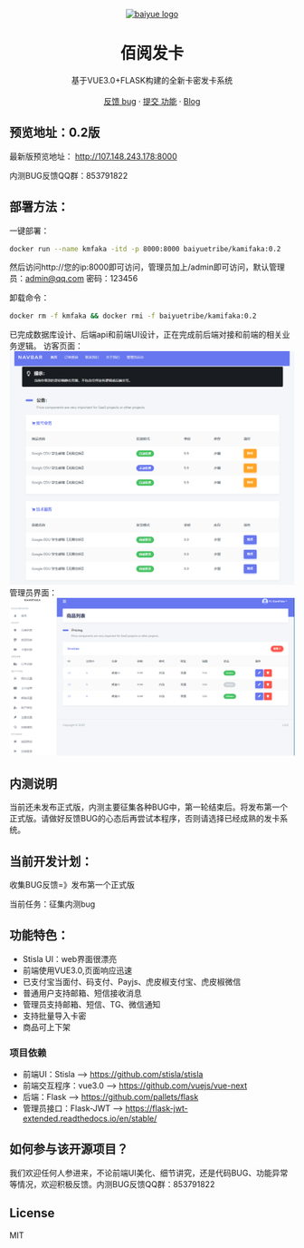 <p align="center">
  <a href="https://baiyue.one/">
    <img src="https://raw.githubusercontent.com/Baiyuetribe/baiyue_onekey/master/logo.png" alt="baiyue logo" width="90" height="90">
  </a>
</p>

<h1 align="center">佰阅发卡</h1>

<p align="center">
  基于VUE3.0+FLASK构建的全新卡密发卡系统
    <br>
  <br>
  <a href="https://jq.qq.com/?_wv=1027&k=1NdPevjF">反馈 bug</a>
  ·
  <a href="https://jq.qq.com/?_wv=1027&k=1NdPevjF">提交 功能</a>
  ·
  <a href="https://baiyue.one/">Blog</a>
</p>


## 预览地址：0.2版

最新版预览地址： http://107.148.243.178:8000

内测BUG反馈QQ群：853791822

## 部署方法：

一键部署：
```bash
docker run --name kmfaka -itd -p 8000:8000 baiyuetribe/kamifaka:0.2
```
然后访问http://您的ip:8000即可访问，管理员加上/admin即可访问，默认管理员：admin@qq.com 密码：123456

卸载命令：
```bash
docker rm -f kmfaka && docker rmi -f baiyuetribe/kamifaka:0.2
```


已完成数据库设计、后端api和前端UI设计，正在完成前后端对接和前端的相关业务逻辑。
访客页面：
![](home.png)
管理员界面：
![](dashboard.png)


## 内测说明
当前还未发布正式版，内测主要征集各种BUG中，第一轮结束后。将发布第一个正式版。请做好反馈BUG的心态后再尝试本程序，否则请选择已经成熟的发卡系统。


## 当前开发计划：
收集BUG反馈=》发布第一个正式版

当前任务：征集内测bug

## 功能特色：

- Stisla UI：web界面很漂亮
- 前端使用VUE3.0,页面响应迅速
- 已支付宝当面付、码支付、Payjs、虎皮椒支付宝、虎皮椒微信
- 普通用户支持邮箱、短信接收消息
- 管理员支持邮箱、短信、TG、微信通知
- 支持批量导入卡密
- 商品可上下架


### 项目依赖
- 前端UI：Stisla --> https://github.com/stisla/stisla
- 前端交互程序：vue3.0 --> https://github.com/vuejs/vue-next
- 后端：Flask --> https://github.com/pallets/flask
- 管理员接口：Flask-JWT --> https://flask-jwt-extended.readthedocs.io/en/stable/

## 如何参与该开源项目？

我们欢迎任何人参进来，不论前端UI美化、细节讲究，还是代码BUG、功能异常等情况，欢迎积极反馈。内测BUG反馈QQ群：853791822

## License

MIT